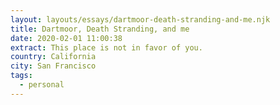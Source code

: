 ```yaml
---
layout: layouts/essays/dartmoor-death-stranding-and-me.njk
title: Dartmoor, Death Stranding, and me
date: 2020-02-01 11:00:38
extract: This place is not in favor of you.
country: California
city: San Francisco
tags:
  - personal
---
```

